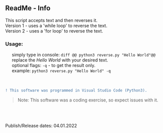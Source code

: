 ## ReadMe - Info

This script accepts text and then reverses it.  
Version 1 - uses a 'while loop' to reverse the text.  
Version 2 - uses a 'for loop' to reverse the text.
<br />
### Usage:
   simply type in console: ```diff @@ python3 reverse.py "Hello World"@@```<br />
   replace the *Hello World* with your desired text.<br />
   optional flags: `-q` -  to get the result only.<br />
   example: ```python3 reverse.py "Hello World" -q```<br />
<br />
<br />
``` diff
! This software was programmed in Visual Studio Code (Python3).
```
> Note: This software was a coding exercise, so expect issues with it.
<br />
<br />
<br />
Publish/Release dates: 04.01.2022
